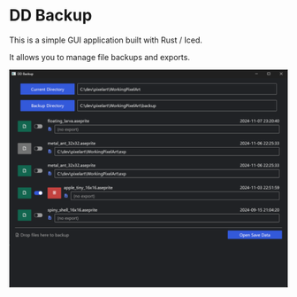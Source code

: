# DD Backup

This is a simple GUI application built with Rust / Iced.

It allows you to manage file backups and exports.

![Screenshot](docs/screenshot.png)
